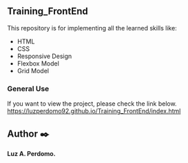 ##  Training_FrontEnd

This repository is for implementing all the learned skills like:

-   HTML
-   CSS
-   Responsive Design
-   Flexbox Model
-   Grid Model

### General Use

If you want to view the project, please check the link below.
https://luzperdomo92.github.io/Training_FrontEnd/index.html

## Author :black_nib:
**Luz A. Perdomo.**

